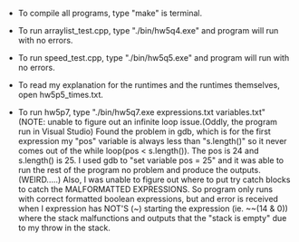 + To compile all programs, type "make" is terminal.

+ To run arraylist_test.cpp, type "./bin/hw5q4.exe" and program will run with no errors.

+ To run speed_test.cpp, type "./bin/hw5q5.exe" and program will run with no errors.

+ To read my explanation for the runtimes and the runtimes themselves, open hw5p5_times.txt.

+ To run hw5p7, type "./bin/hw5q7.exe expressions.txt variables.txt" (NOTE: unable to figure out an infinite loop issue.(Oddly, the program run in Visual Studio) Found the problem in gdb, which is for the first expression my "pos" variable is always less than "s.length()" so it never comes out of the while loop(pos < s.length()). The pos is 24 and s.length() is 25. I used gdb to "set variable pos = 25" and it was able to run the rest of the program no problem and produce the outputs. (WEIRD.....)  Also, I was unable to figure out where to put try catch blocks to catch the MALFORMATTED EXPRESSIONS. So program only runs with correct formatted boolean expressions, but and error is received when I expression has NOT'S (~) starting the expression (ie. ~~(14 & 0)) where the stack malfunctions and outputs that the "stack is empty" due to my throw in the stack.
